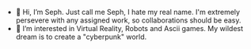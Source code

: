 - 👋 Hi, I’m Seph. Just call me Seph, I hate my real name. I'm extremely persevere with any assigned work, so collaborations should be easy.
- 👀 I’m interested in Virtual Reality, Robots and Ascii games. My wildest dream is to create a "cyberpunk" world.

<!---
ladyhoai/ladyhoai is a ✨ special ✨ repository because its `README.md` (this file) appears on your GitHub profile.
You can click the Preview link to take a look at your changes.
--->
